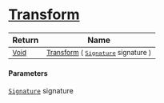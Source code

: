 # [Transform](./FillPenUpDurations-100663741.md)



| Return | Name | 
| --- | --- | 
| <sub>[Void](https://docs.microsoft.com/en-us/dotnet/api/System.Void)</sub>| <sub>[Transform](./FillPenUpDurations-100663741.md) ( [`Signature`](./../../../../Signature.md) signature )</sub>| <br>


#### Parameters
[`Signature`](./../../../../Signature.md) signature